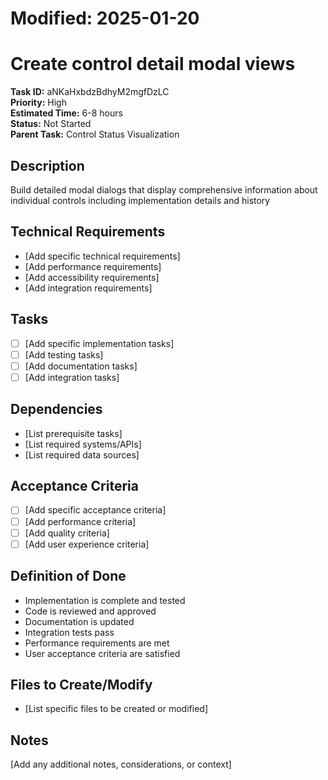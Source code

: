 # Modified: 2025-01-20

# Create control detail modal views

**Task ID:** aNKaHxbdzBdhyM2mgfDzLC  
**Priority:** High  
**Estimated Time:** 6-8 hours  
**Status:** Not Started  
**Parent Task:** Control Status Visualization

## Description
Build detailed modal dialogs that display comprehensive information about individual controls including implementation details and history

## Technical Requirements
- [Add specific technical requirements]
- [Add performance requirements]
- [Add accessibility requirements]
- [Add integration requirements]

## Tasks
- [ ] [Add specific implementation tasks]
- [ ] [Add testing tasks]
- [ ] [Add documentation tasks]
- [ ] [Add integration tasks]

## Dependencies
- [List prerequisite tasks]
- [List required systems/APIs]
- [List required data sources]

## Acceptance Criteria
- [ ] [Add specific acceptance criteria]
- [ ] [Add performance criteria]
- [ ] [Add quality criteria]
- [ ] [Add user experience criteria]

## Definition of Done
- Implementation is complete and tested
- Code is reviewed and approved
- Documentation is updated
- Integration tests pass
- Performance requirements are met
- User acceptance criteria are satisfied

## Files to Create/Modify
- [List specific files to be created or modified]

## Notes
[Add any additional notes, considerations, or context]
